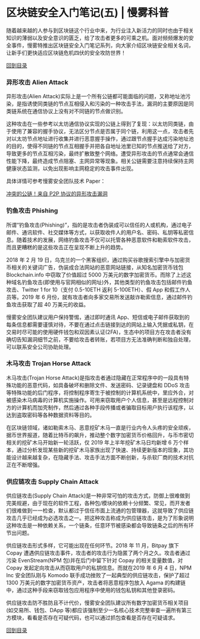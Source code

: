 # 区块链安全入门笔记(五) | 慢雾科普

随着越来越的人参与到区块链这个行业中来，为行业注入新活力的同时也由于相关知识的薄弱以及安全意识的匮乏，给了攻击者更多的可乘之机。面对频频爆发的安全事件，慢雾特推出区块链安全入门笔记系列，向大家介绍区块链安全相关名词，让新手们更快适应区块链危机四伏的安全攻防世界！

[回到目录](./README.md)

### 异形攻击 Alien Attack

异形攻击(Alien Attack)实际上是一个所有公链都可能面临的问题，又称地址池污染，是指诱使同类链的节点互相侵入和污染的一种攻击手法，漏洞的主要原因是同类链系统在通信协议上没有对不同链的节点做识别。

这种攻击在一些参考以太坊通信协议实现的公链上得到了复现：以太坊同类链，由于使用了兼容的握手协议，无法区分节点是否属于同个链，利用这一点，攻击者先对以太坊节点地址进行收集并进行恶意握手操作，通过跟节点握手达成污染地址池的目的，使得不同链的节点互相握手并把各自地址池里已知的节点推送给了对方，导致更多的节点互相污染，最终扩散致整个网络。遭受异形攻击的节点通常会通信性能下降，最终造成节点阻塞、主网异常等现象。相关公链需要注意持续保持主网健康状态监测，以免出现影响主网稳定的攻击事件出现。

具体详情可参考慢雾安全团队技术 Paper：

[冲突的公链！来自 P2P 协议的异形攻击漏洞](https://mp.weixin.qq.com/s/UmricgYGUakAlZTb0ihqdw)


### 钓鱼攻击 Phishing


所谓“钓鱼攻击(Phishing)”，指的是攻击者伪装成可以信任的人或机构，通过电子邮件、通讯软件、社交媒体等方式，以获取收件人的用户名、密码、私钥等私密信息。随着技术的发展，网络钓鱼攻击不仅可以托管各种恶意软件和勒索软件攻击，而且更糟糕的是这些攻击正在呈现不断上升的趋势。

2018 年 2 月 19 日，乌克兰的一个黑客组织，通过购买谷歌搜索引擎中与加密货币相关的关键词广告，伪装成合法网站的恶意网站链接，从知名加密货币钱包 Blockchain.info 中窃取了价值超过 5000 万美元的数字加密货币。而除了上述这种域名钓鱼攻击(即使用与官网相似的网址)外，其他类型的钓鱼攻击包括邮件钓鱼攻击、Twitter 1 for 10（支付 0.5-10ETH 返利 5-100ETH）、假 App 和假工作人员等。2019 年 6 月份，就有攻击者向多家交易所发送敲诈勒索信息，通过邮件钓鱼攻击获取了超 40 万美元的收益。

慢雾安全团队建议用户保持警惕，通过即时通讯 App、短信或电子邮件获取到的每条信息都需要谨慎对待，不要在通过点击链接到达的网站上输入凭据或私钥，在交易时尽可能的使用硬件钱包和双因素认证(2FA)，生态中的项目方在攻击者没有确切告知漏洞细节之前，不要给攻击者转账，若项目方无法准确判断和独自处理，可以联系安全公司协助处理。


### 木马攻击 Trojan Horse Attack

木马攻击(Trojan Horse Attack)是指攻击者通过隐藏在正常程序中的一段具有特殊功能的恶意代码，如具备破坏和删除文件、发送密码、记录键盘和 DDoS 攻击等特殊功能的后门程序，将控制程序寄生于被控制的计算机系统中，里应外合，对被感染木马病毒的计算机实施操作。可用来窃取用户个人信息，甚至是远程控制对方的计算机而加壳制作，然后通过各种手段传播或者骗取目标用户执行该程序，以达到盗取密码等各种数据资料等目的。

在区块链领域，诸如勒索木马、恶意挖矿木马一直是行业内令人头疼的安全顽疾，据币世界报道，随着比特币的飙升，推动整个数字加密货币价格回升，与币市密切相关的挖矿木马开始新一轮活跃，仅 2019 年上半年挖矿木马日均新增 6 万个样本，通过分析发现某些新的挖矿木马家族出现了快速、持续更新版本的现象，其功能设计越来越复杂，在隐藏手法、攻击手法方面不断创新，与杀软厂商的技术对抗正在不断增强。


### 供应链攻击 Supply Chain Attack

供应链攻击(Supply Chain Attack)是一种非常可怕的攻击方式，防御上很难做到完美规避，由于现在的软件工程，各种包/模块的依赖十分频繁、常见，而开发者们很难做到一一检查，默认都过于信任市面上流通的包管理器，这就导致了供应链攻击几乎已经成为必选攻击之一。把这种攻击称成为供应链攻击，是为了形象说明这种攻击是一种依赖关系，一个链条，任意环节被感染都会导致链条之后的所有环节出问题。

供应链攻击形式多样，它可能出现在任何环节。2018 年 11 月，Bitpay 旗下 Copay 遭遇供应链攻击事件，攻击者的攻击行为隐匿了两个月之久。攻击者通过污染 EvenStream(NPM 包)并在后门中留下针对 Copay 的相关变量数值，对 Copay 发起定向攻击从而窃取用户的私钥信息。而就在2019 年 6 月 4 日，NPM Inc 安全团队刚与 Komodo 联手成功挫败了一起典型的供应链攻击，保护了超过 1300 万美元的数字加密货币资产，攻击者将恶意程序包放入 Agama 的构建链中，通过这种手段来窃取钱包应用程序中使用的钱包私钥和其他登录密码。

供应链攻击防不胜防且不计代价，慢雾安全团队建议所有数字加密货币相关项目(如交易所、钱包、DApp 等)都应该强制至少一名核心技术完整审查一遍所有第三方模块，看看是否存在可疑代码，也可以通过抓包查看是否存在可疑请求。 

[回到目录](./README.md)
